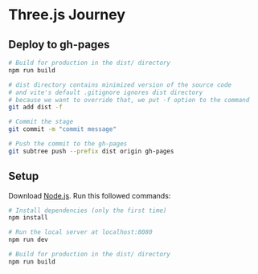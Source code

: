 # Three.js Journey

## Deploy to gh-pages
``` bash
# Build for production in the dist/ directory
npm run build

# dist directory contains minimized version of the source code
# and vite's default .gitignore ignores dist directory
# because we want to override that, we put -f option to the command
git add dist -f

# Commit the stage
git commit -m "commit message"

# Push the commit to the gh-pages
git subtree push --prefix dist origin gh-pages
```

## Setup
Download [Node.js](https://nodejs.org/en/download/).
Run this followed commands:

``` bash
# Install dependencies (only the first time)
npm install

# Run the local server at localhost:8080
npm run dev

# Build for production in the dist/ directory
npm run build
```
